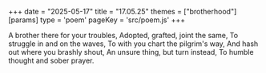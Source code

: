 +++
date = "2025-05-17"
title = "17.05.25"
themes = ["brotherhood"]
[params]
  type = 'poem'
  pageKey = 'src/poem.js'
+++

A brother there for your troubles,
Adopted, grafted, joint the same,
To struggle in and on the waves,
To with you chart the pilgrim's way,
And hash out where you brashly shout,
An unsure thing, but turn instead,
To humble thought and sober prayer.
